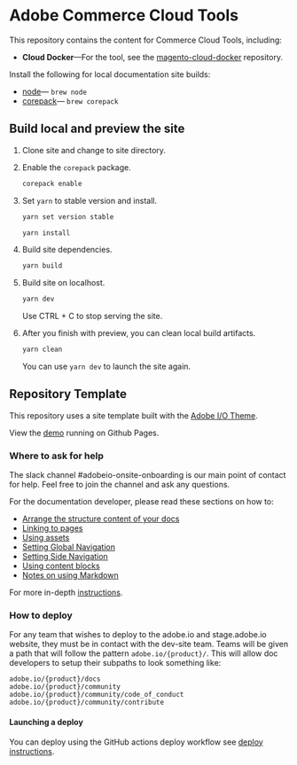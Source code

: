 # Adobe Commerce Cloud Tools

This repository contains the content for Commerce Cloud Tools, including:

- **Cloud Docker**—For the tool, see the [magento-cloud-docker](https://github.com/magento/magento-cloud-docker) repository.

Install the following for local documentation site builds:

- [node](https://nodejs.org)— `brew node`
- [corepack](https://nodejs.org/api/corepack.html)— `brew corepack`

## Build local and preview the site

1. Clone site and change to site directory.

1. Enable the `corepack` package.

   ```bash
   corepack enable
   ```

1. Set `yarn` to stable version and install.

   ```bash
   yarn set version stable
   ```

   ```bash
   yarn install
   ```

1. Build site dependencies.

   ```bash
   yarn build
   ```

1. Build site on localhost.

   ```bash
   yarn dev
   ```

   Use CTRL + C to stop serving the site.

1. After you finish with preview, you can clean local build artifacts.

   ```bash
   yarn clean
   ```

   You can use `yarn dev` to launch the site again.

## Repository Template

This repository uses a site template built with the [Adobe I/O Theme](https://github.com/adobe/aio-theme).

View the [demo](https://adobedocs.github.io/dev-site-documentation-template/) running on Github Pages.

### Where to ask for help

The slack channel #adobeio-onsite-onboarding is our main point of contact for help. Feel free to join the channel and ask any questions.

For the documentation developer, please read these sections on how to:

- [Arrange the structure content of your docs](https://github.com/adobe/aio-theme#content-structure)
- [Linking to pages](https://github.com/adobe/aio-theme#links)
- [Using assets](https://github.com/adobe/aio-theme-aio#assets)
- [Setting Global Navigation](https://github.com/adobe/aio-theme#global-navigation)
- [Setting Side Navigation](https://github.com/adobe/aio-theme#side-navigation)
- [Using content blocks](https://github.com/adobe/aio-theme#jsx-blocks)
- [Notes on using Markdown](https://github.com/adobe/aio-theme#writing-enhanced-markdown)

For more in-depth [instructions](https://github.com/adobe/aio-theme#getting-started).

### How to deploy

For any team that wishes to deploy to the adobe.io and stage.adobe.io website, they must be in contact with the dev-site team. Teams will be given a path that will follow the pattern `adobe.io/{product}/`. This will allow doc developers to setup their subpaths to look something like:

```terminal
adobe.io/{product}/docs
adobe.io/{product}/community
adobe.io/{product}/community/code_of_conduct
adobe.io/{product}/community/contribute
```

#### Launching a deploy

You can deploy using the GitHub actions deploy workflow see [deploy instructions](https://github.com/adobe/aio-theme#deploy-to-azure-storage-static-websites).
